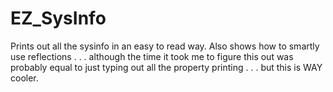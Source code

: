 # EZ_SysInfo
Prints out all the sysinfo in an easy to read way. Also shows how to smartly use reflections . . . although the time it took me to figure this out was probably equal to just typing out all the property printing . . . but this is WAY cooler.
